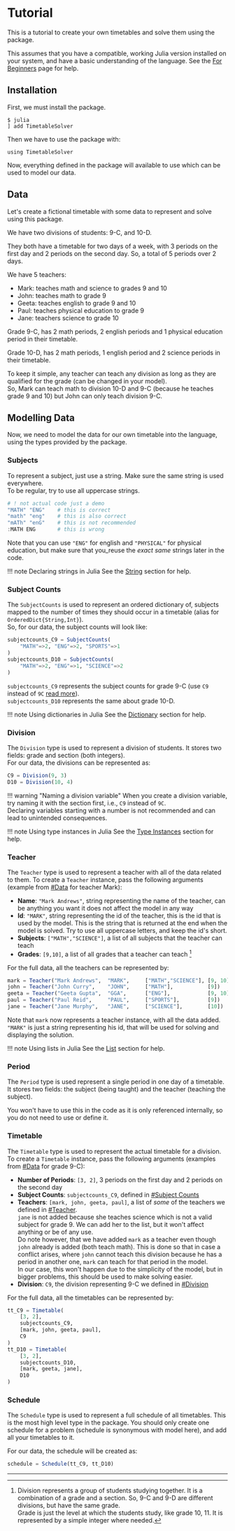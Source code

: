 # Tutorial

This is a tutorial to create your own timetables and solve them using the package.

This assumes that you have a compatible, working Julia version installed on your system, and have a basic understanding of the language. See the [For Beginners](./beginner.html) page for help.

## Installation

First, we must install the package.

```
$ julia
] add TimetableSolver
```

Then we have to use the package with:

```
using TimetableSolver
```

Now, everything defined in the package will available to use which can be used to model our data.

## Data

Let's create a fictional timetable with some data to represent and solve using this package.

We have two divisions of students: 9-C, and 10-D.

They both have a timetable for two days of a week, with 3 periods on the first day and 2 periods on the second day. So, a total of 5 periods over 2 days.

We have 5 teachers:
- Mark: teaches math and science to grades 9 and 10
- John: teaches math to grade 9
- Geeta: teaches english to grade 9 and 10
- Paul: teaches physical education to grade 9
- Jane: teachers science to grade 10

Grade 9-C, has 2 math periods, 2 english periods and 1 physical education period in their timetable.

Grade 10-D, has 2 math periods, 1 english period and 2 science periods in their timetable.

To keep it simple, any teacher can teach any division as long as they are qualified for the grade (can be changed in your model).  
So, Mark can teach math to division 10-D and 9-C (because he teaches grade 9 and 10) but John can only teach division 9-C.

## Modelling Data

Now, we need to model the data for our own timetable into the language, using the types provided by the package.

### Subjects

To represent a subject, just use a string. Make sure the same string is used everywhere.  
To be regular, try to use all uppercase strings.

```julia
# ! not actual code just a demo
"MATH" "ENG"    # this is correct
"math" "eng"    # this is also correct
"mATh" "enG"    # this is not recommended
:MATH ENG       # this is wrong
```
Note that you can use `"ENG"` for english and `"PHYSICAL"` for physical education, but make sure that you_reuse the _exact same_ strings later in the code.

!!! note Declaring strings in Julia
    See the [String](./beginner.html#String) section for help.
    

### Subject Counts

The `SubjectCounts` is used to represent an ordered dictionary of, subjects mapped to the number of times they should occur in a timetable (alias for `OrderedDict{String,Int}`).  
So, for our data, the subject counts will look like:
```julia
subjectcounts_C9 = SubjectCounts(
    "MATH"=>2, "ENG"=>2, "SPORTS"=>1
)
subjectcounts_D10 = SubjectCounts(
    "MATH"=>2, "ENG"=>1, "SCIENCE"=>2
)
```
`subjectcounts_C9` represents the subject counts for grade 9-C (use `C9` instead of `9C` [read more](#division)).  
`subjectcounts_D10` represents the same about grade 10-D.

!!! note Using dictionaries in Julia
    See the [Dictionary](./beginner.html#Dictionary) section for help.

### Division

The `Division` type is used to represent a division of students.
It stores two fields: grade and section (both integers).  
For our data, the divisions can be represented as:
```julia
C9 = Division(9, 3)
D10 = Division(10, 4)
```
!!! warning "Naming a division variable"
    When you create a division variable, try naming it with the section first, i.e., `C9` instead of `9C`.  
    Declaring variables starting with a number is not recommended and can lead to unintended consequences.

!!! note Using type instances in Julia
    See the [Type Instances](./beginner.html#Type-Instances) section for help.

### Teacher

The `Teacher` type is used to represent a teacher with all of the data related to them.
To create a `Teacher` instance, pass the following arguments (example from [#Data](#data) for teacher Mark):
- **Name**: `"Mark Andrews"`, string representing the name of the teacher, can be anything you want it does not affect the model in any way
- **Id**: `"MARK"`, string representing the id of the teacher, this is the id that is used by the model. 
  This is the string that is returned at the end when the model is solved. Try to use all uppercase letters, and keep the id's short.
- **Subjects**: `["MATH","SCIENCE"]`, a list of all subjects that the teacher can teach
- **Grades**: `[9,10]`, a list of all grades that a teacher can teach [^1]

For the full data, all the teachers can be represented by:
```julia
mark = Teacher("Mark Andrews",  "MARK",     ["MATH","SCIENCE"], [9, 10])
john = Teacher("John Curry",    "JOHN",     ["MATH"],           [9])
geeta = Teacher("Geeta Gupta",  "GGA",      ["ENG"],            [9, 10])
paul = Teacher("Paul Reid",     "PAUL",     ["SPORTS"],         [9])
jane = Teacher("Jane Murphy",   "JANE",     ["SCIENCE"],        [10])
```
Note that `mark` now represents a teacher instance, with all the data added. `"MARK"` is just a string representing his id, that will be used for solving and displaying the solution.

!!! note Using lists in Julia
    See the [List](./beginner.html#List) section for help.


### Period

The `Period` type is used represent a single period in one day of a timetable.
It stores two fields: the subject (being taught) and the teacher (teaching the subject).

You won't have to use this in the code as it is only referenced internally, so you do not need to use or define it.

### Timetable

The `Timetable` type is used to represent the actual timetable for a division.  
To create a `Timetable` instance, pass the following arguments (examples from [#Data](#data) for grade 9-C):
- **Number of Periods**: `[3, 2]`, 3 periods on the first day and 2 periods on the second day
- **Subject Counts**: `subjectcounts_C9`, defined in [#Subject Counts](#subject-counts)
- **Teachers**: `[mark, john, geeta, paul]`, a list of _some_ of the teachers we defined in [#Teacher](#teacher).  
  `jane` is not added because she teaches science which is not a valid subject for grade 9. We can add her to the list, but it won't affect anything or be of any use.  
  Do note however, that we have added `mark` as a teacher even though `john` already is added (both teach math). This is done so that in case a conflict arises, where `john` cannot teach this division because he has a period in another one, `mark` can teach for that period in the model.  
  In our case, this won't happen due to the simplicity of the model, but in bigger problems, this should be used to make solving easier.
- **Division**: `C9`, the division representing 9-C we defined in [#Division](#division)

For the full data, all the timetables can be represented by:
```julia
tt_C9 = Timetable(
    [3, 2],
    subjectcounts_C9,
    [mark, john, geeta, paul],
    C9
)
tt_D10 = Timetable(
    [3, 2],
    subjectcounts_D10,
    [mark, geeta, jane],
    D10
)
```

### Schedule

The `Schedule` type is used to represent a full schedule of all timetables. This is the most high level type in the package.
You should only create one schedule for a problem (schedule is synonymous with model here), and add all your timetables to it.

For our data, the schedule will be created as:
```julia
schedule = Schedule(tt_C9, tt_D10)
```

---

[^1]: Division represents a group of students studying together. It is a combination of a grade and a section. So, 9-C and 9-D are different divisions, but have the same grade.  
    Grade is just the level at which the students study, like grade 10, 11. It is represented by a simple integer where needed.
